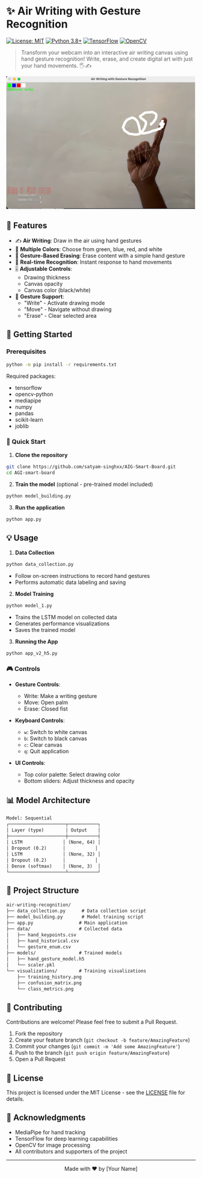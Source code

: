 # ✨ Air Writing with Gesture Recognition

[![License: MIT](https://img.shields.io/badge/License-MIT-yellow.svg)](https://opensource.org/licenses/MIT)
[![Python 3.8+](https://img.shields.io/badge/python-3.8+-blue.svg)](https://www.python.org/downloads/)
[![TensorFlow](https://img.shields.io/badge/TensorFlow-2.0+-orange.svg)](https://www.tensorflow.org/)
[![OpenCV](https://img.shields.io/badge/OpenCV-4.0+-green.svg)](https://opencv.org/)

> Transform your webcam into an interactive air writing canvas using hand gesture recognition! Write, erase, and create digital art with just your hand movements. 🖐️✍️

<p align="center">
  <img src="data/images/Demo.png">
</p>

## 🌟 Features

- ✍️ **Air Writing**: Draw in the air using hand gestures
- 🎨 **Multiple Colors**: Choose from green, blue, red, and white
- 🧹 **Gesture-Based Erasing**: Erase content with a simple hand gesture
- 🎯 **Real-time Recognition**: Instant response to hand movements
- 🎚️ **Adjustable Controls**: 
  - Drawing thickness
  - Canvas opacity
  - Canvas color (black/white)
- 💪 **Gesture Support**:
  - "Write" - Activate drawing mode
  - "Move" - Navigate without drawing
  - "Erase" - Clear selected area

## 🚀 Getting Started

### Prerequisites

```bash
python -m pip install -r requirements.txt
```

Required packages:
- tensorflow
- opencv-python
- mediapipe
- numpy
- pandas
- scikit-learn
- joblib

### 🎯 Quick Start

1. **Clone the repository**
```bash
git clone https://github.com/satyam-singhxx/AIG-Smart-Board.git
cd AGI-smart-board
```

2. **Train the model** (optional - pre-trained model included)
```bash
python model_building.py
```

3. **Run the application**
```bash
python app.py
```

## 💡 Usage

1. **Data Collection**
```bash
python data_collection.py
```
- Follow on-screen instructions to record hand gestures
- Performs automatic data labeling and saving

2. **Model Training**
```bash
python model_1.py
```
- Trains the LSTM model on collected data
- Generates performance visualizations
- Saves the trained model

3. **Running the App**
```bash
python app_v2_h5.py
```

### 🎮 Controls

- **Gesture Controls**:
  - Write: Make a writing gesture
  - Move: Open palm
  - Erase: Closed fist

- **Keyboard Controls**:
  - `w`: Switch to white canvas
  - `b`: Switch to black canvas
  - `c`: Clear canvas
  - `q`: Quit application

- **UI Controls**:
  - Top color palette: Select drawing color
  - Bottom sliders: Adjust thickness and opacity

## 📊 Model Architecture

```
Model: Sequential
┌─────────────────────┬───────────┐
│ Layer (type)        │ Output    │
├─────────────────────┼───────────┤
│ LSTM               │ (None, 64) │
│ Dropout (0.2)      │           │
│ LSTM               │ (None, 32) │
│ Dropout (0.2)      │           │
│ Dense (softmax)    │ (None, 3)  │
└─────────────────────┴───────────┘
```

## 📁 Project Structure

```
air-writing-recognition/
├── data_collection.py      # Data collection script
├── model_building.py       # Model training script
├── app.py                 # Main application
├── data/                  # Collected data
│   ├── hand_keypoints.csv
│   ├── hand_historical.csv
│   └── gesture_enum.csv
├── models/                # Trained models
│   ├── hand_gesture_model.h5
│   └── scaler.pkl
└── visualizations/        # Training visualizations
    ├── training_history.png
    ├── confusion_matrix.png
    └── class_metrics.png
```

## 🤝 Contributing

Contributions are welcome! Please feel free to submit a Pull Request.

1. Fork the repository
2. Create your feature branch (`git checkout -b feature/AmazingFeature`)
3. Commit your changes (`git commit -m 'Add some AmazingFeature'`)
4. Push to the branch (`git push origin feature/AmazingFeature`)
5. Open a Pull Request

## 📝 License

This project is licensed under the MIT License - see the [LICENSE](LICENSE) file for details.

## 🙏 Acknowledgments

- MediaPipe for hand tracking
- TensorFlow for deep learning capabilities
- OpenCV for image processing
- All contributors and supporters of the project

---

<p align="center">
  Made with ❤️ by [Your Name]
</p>

